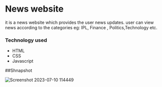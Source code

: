 # News website

it is a news website which provides the user news updates. user can view news according to the categories eg: IPL, Finance , Politics,Technology etc.

### Technology used
* HTML
* CSS
* Javascript

##Shnapshot

![Screenshot 2023-07-10 114449](https://github.com/akshataren/News/assets/139031583/9f53dcb9-8bf6-4fa7-b369-249b7a33c8ac)



